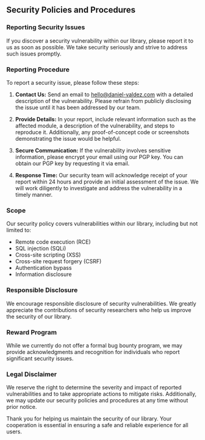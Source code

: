 ## Security Policies and Procedures

### Reporting Security Issues

If you discover a security vulnerability within our library, please report it to us as soon as possible. We take security seriously and strive to address such issues promptly.

### Reporting Procedure

To report a security issue, please follow these steps:

1. **Contact Us:** Send an email to [hello@daniel-valdez.com](mailto:hello@daniel-valdez.com) with a detailed description of the vulnerability. Please refrain from publicly disclosing the issue until it has been addressed by our team.

2. **Provide Details:** In your report, include relevant information such as the affected module, a description of the vulnerability, and steps to reproduce it. Additionally, any proof-of-concept code or screenshots demonstrating the issue would be helpful.

3. **Secure Communication:** If the vulnerability involves sensitive information, please encrypt your email using our PGP key. You can obtain our PGP key by requesting it via email.

4. **Response Time:** Our security team will acknowledge receipt of your report within 24 hours and provide an initial assessment of the issue. We will work diligently to investigate and address the vulnerability in a timely manner.

### Scope

Our security policy covers vulnerabilities within our library, including but not limited to:

- Remote code execution (RCE)
- SQL injection (SQLi)
- Cross-site scripting (XSS)
- Cross-site request forgery (CSRF)
- Authentication bypass
- Information disclosure

### Responsible Disclosure

We encourage responsible disclosure of security vulnerabilities. We greatly appreciate the contributions of security researchers who help us improve the security of our library.

### Reward Program

While we currently do not offer a formal bug bounty program, we may provide acknowledgments and recognition for individuals who report significant security issues.

### Legal Disclaimer

We reserve the right to determine the severity and impact of reported vulnerabilities and to take appropriate actions to mitigate risks. Additionally, we may update our security policies and procedures at any time without prior notice.

Thank you for helping us maintain the security of our library. Your cooperation is essential in ensuring a safe and reliable experience for all users.
